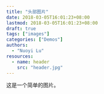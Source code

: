 ```yaml
---
title: "头部图片"
date: 2018-03-05T16:01:23+08:00
lastmod: 2018-03-05T16:01:23+08:00
draft: true
tags: ["images"]
categories: ["Demos"]
authors:
  - "Nuoyi Lu"
resources:
  - name: header
    src: "header.jpg"
---
```


这是一个简单的图片。
